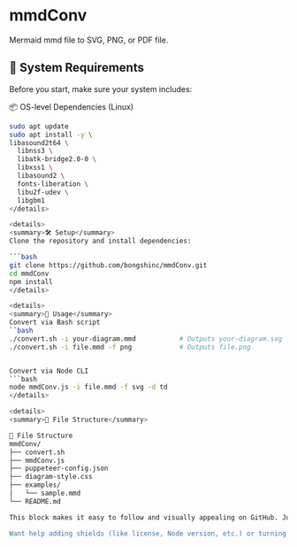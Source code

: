 # mmdConv
Mermaid mmd file to SVG, PNG, or PDF file.

## 🔧 System Requirements

Before you start, make sure your system includes:


<summary>📦 OS-level Dependencies (Linux)</summary>

```bash
sudo apt update
sudo apt install -y \
libasound2t64 \
  libnss3 \
  libatk-bridge2.0-0 \
  libxss1 \
  libasound2 \
  fonts-liberation \
  libu2f-udev \
  libgbm1
</details>

<details>
<summary>🛠️ Setup</summary>
Clone the repository and install dependencies:

```bash
git clone https://github.com/bongshinc/mmdConv.git
cd mmdConv
npm install
</details>

<details>
<summary>🚀 Usage</summary>
Convert via Bash script
``bash
./convert.sh -i your-diagram.mmd           # Outputs your-diagram.svg
./convert.sh -i file.mmd -f png            # Outputs file.png


Convert via Node CLI
```bash
node mmdConv.js -i file.mmd -f svg -d td
</details>

<details>
<summary>📁 File Structure</summary>

📁 File Structure
mmdConv/
├── convert.sh
├── mmdConv.js
├── puppeteer-config.json
├── diagram-style.css
├── examples/
│   └── sample.mmd
└── README.md

This block makes it easy to follow and visually appealing on GitHub. Just paste it wherever you want in your `README.md`, hit “Commit changes”, and you're good to go.

Want help adding shields (like license, Node version, etc.) or turning this into a published CLI tool next?
